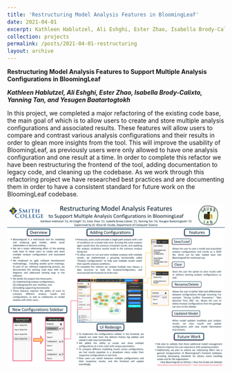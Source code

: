 ```yaml
---
title: 'Restructuring Model Analysis Features in BloomingLeaf'
date: 2021-04-01
excerpt: Kathleen Hablutzel, Ali Eshghi, Ester Zhao, Isabella Brody-Calixto, Yanning Tan, and Yesugen Baatartogtokh 
collection: projects
permalink: /posts/2021-04-01-restructuring
layout: archive
---
```


**Restructuring Model Analysis Features to Support Multiple Analysis Configurations in BloomingLeaf**

**_Kathleen Hablutzel, Ali Eshghi, Ester Zhao, Isabella Brody-Calixto, Yanning Tan, and Yesugen Baatartogtokh_**

In this project, we completed a major refactoring of the existing code base, the main goal of which is to allow users to create and store multiple analysis configurations and associated results. These features will allow users to compare and contrast various analysis configurations and their results in order to glean more insights from the tool. This will improve the usability of BloomingLeaf, as previously users were only allowed to have one analysis configuration and one result at a time. In order to complete this refactor we have been restructuring the frontend of the tool, adding documentation to legacy code, and cleaning up the codebase. As we work through this refactoring project we have researched best practices and are documenting them in order to have a consistent standard for future work on the BloomingLeaf codebase.

<img src="/images/collab21-refac.pdf"
    alt="Collaborations Poster"/>